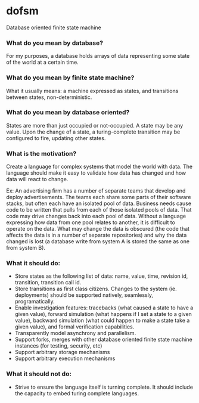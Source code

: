 # dofsm
Database oriented finite state machine

### What do you mean by database?
For my purposes, a database holds arrays of data representing some state of the world at a certain time.

### What do you mean by finite state machine?
What it usually means: a machine expressed as states, and transitions between states, non-deterministic.

### What do you mean by database oriented?
States are more than just occupied or not-occupied. A state may be any value. Upon the change of a state, a turing-complete transition may be configured to fire, updating other states.

### What is the motivation?
Create a language for complex systems that model the world with data. The language should make it easy to validate how data has changed and how data will react to change.

Ex: An advertising firm has a number of separate teams that develop and deploy advertisements. The teams each share some parts of their software stacks, but often each have an isolated pool of data. Business needs cause code to be written that pulls from each of those isolated pools of data. That code may drive changes back into each pool of data. Without a language expressing how data from one pool relates to another, it is difficult to operate on the data. What may change the data is obscured (the code that affects the data is in a number of separate repositories) and why the data changed is lost (a database write from system A is stored the same as one from system B).

### What it should do:
* Store states as the following list of data: name, value, time, revision id, transition, transition call id.
* Store transitions as first class citizens. Changes to the system (ie. deployments) should be supported natively, seamlessly, programatically.
* Enable investigation features: tracebacks (what caused a state to have a given value), forward simulation (what happens if I set a state to a given value), backward simulation (what could happen to make a state take a given value), and formal verification capabilities.
* Transparently model asynchrony and parallelism.
* Support forks, merges with other database oriented finite state machine instances (for testing, security, etc)
* Support arbitrary storage mechanisms
* Support arbitrary execution mechanisms

### What it should not do:
* Strive to ensure the language itself is turning complete. It should include the capacity to embed turing complete languages.
